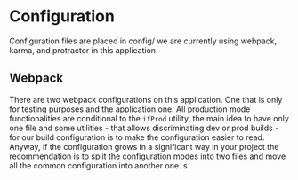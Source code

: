 # Configuration

Configuration files are placed in config/ we are currently using webpack, karma, and protractor in this application.

## Webpack

There are two webpack configurations on this application. One that is only for testing purposes and the application one.
All production mode functionalities are conditional to the `ifProd` utility, the main idea to have only one file and some utilities - that allows discriminating dev or prod builds - for our build configuration is to make the configuration easier to read.
Anyway, if the configuration grows in a significant way in your project the recommendation is to split the configuration modes into two files and move all the common configuration into another one.
s
